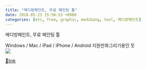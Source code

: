 ```yaml
---
title: "메디방페인트, 무료 페인팅 툴"
date: 2018-05-23 15:58:53 +0900
categories: [etc, free, graphic, medibang, tool, 메디방페인트]
---
```


메디방페인트, 무료 페인팅 툴

Windows / Mac / iPad / iPhone / Android 지원만화그리기용인 듯  
  &#xD;
![](https://medibangpaint.com/wp-content/themes/cloudalpaca.com/images/top/medichan_2.gif)


[🔗link](http://www.mins01.com/mh/tech/read/1165)